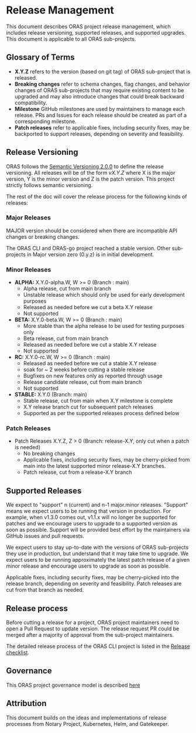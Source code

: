 # Release Management

This document describes ORAS project release management, which includes release versioning, supported releases, and supported upgrades. This document is applicable to all ORAS sub-projects.

## Glossary of Terms

- **X.Y.Z** refers to the version (based on git tag) of ORAS sub-project that is released. 
- **Breaking changes** refer to schema changes, flag changes, and behavior changes of ORAS sub-projects that may require existing content to be upgraded and may also introduce changes that could break backward compatibility.
- **Milestone** GitHub milestones are used by maintainers to manage each release. PRs and Issues for each release should be created as part of a corresponding milestone.
- **Patch releases** refer to applicable fixes, including security fixes, may be backported to support releases, depending on severity and feasibility.

## Release Versioning

ORAS follows the [Semantic Versioning 2.0.0](https://semver.org/) to define the release versioning. All releases will be of the form _vX.Y.Z_ where X is the major version, Y is the minor version and Z is the patch version. This project strictly follows semantic versioning.

The rest of the doc will cover the release process for the following kinds of releases:

### Major Releases

MAJOR version should be considered when there are incompatible API changes or breaking changes.

The ORAS CLI and ORAS-go project reached a stable version. Other sub-projects in Major version zero  (0.y.z) is in initial development. 

### Minor Releases

- **ALPHA:** X.Y.0-alpha.W, W >= 0 (Branch : main)
  - Alpha release, cut from main branch
  - Unstable release which should only be used for early development purposes
  - Released as needed before we cut a beta X.Y release
  - Not supported
- **BETA:** X.Y.0-beta.W, W >= 0 (Branch : main)
  - More stable than the alpha release to be used for testing purposes only
  - Beta release, cut from main branch
  - Released as needed before we cut a stable X.Y release
  - Not supported
- **RC:** X.Y.0-rc.W, W >= 0 (Branch : main)
  - Released as needed before we cut a stable X.Y release
  - soak for ~ 2 weeks before cutting a stable release
  - Bugfixes on new features only as reported through usage
  - Release candidate release, cut from main branch
  - Not supported
- **STABLE:** X.Y.0 (Branch: main)
  - Stable release, cut from main when X.Y milestone is complete
  - X.Y release branch cut for subsequent patch releases
  - Supported as per the supported releases process defined below

### Patch Releases

- Patch Releases X.Y.Z, Z > 0 (Branch: release-X.Y, only cut when a patch is needed)
  - No breaking changes
  - Applicable fixes, including security fixes, may be cherry-picked from main into the latest supported minor release-X.Y branches.
  - Patch release, cut from a release-X.Y branch

## Supported Releases

We expect to "support" n (current) and n-1 major.minor releases. "Support" means we expect users to be running that version in production. For example, when v1.3.0 comes out, v1.1.x will no longer be supported for patches and we encourage users to upgrade to a supported version as soon as possible. Support will be provided best effort by the maintainers via GitHub issues and pull requests.

We expect users to stay up-to-date with the versions of ORAS sub-projects they use in production, but understand that it may take time to upgrade. We expect users to be running approximately the latest patch release of a given minor release and encourage users to upgrade as soon as possible.

Applicable fixes, including security fixes, may be cherry-picked into the release branch, depending on severity and feasibility. Patch releases are cut from that branch as needed.

## Release process

Before cutting a release for a project, ORAS project maintainers need to open a Pull Request to update version. The release request PR could be merged after a majority of approval from the sub-project maintainers. 

The detailed release process of the ORAS CLI project is listed in the [Release checklist](https://oras.land/docs/community/developer_guide#release-checklist).

## Governance

This ORAS project governance model is described [here][governance]

[owner]: https://github.com/oras-project/community/blob/main/governance/GOVERNANCE.md#oras-org-owners
[sub-project-owner]: https://github.com/oras-project/community/blob/main/governance/GOVERNANCE.md#subproject-owners
[governance]: ./GOVERNANCE.md

## Attribution

This document builds on the ideas and implementations of release processes from Notary Project, Kubernetes, Helm, and Gatekeeper.